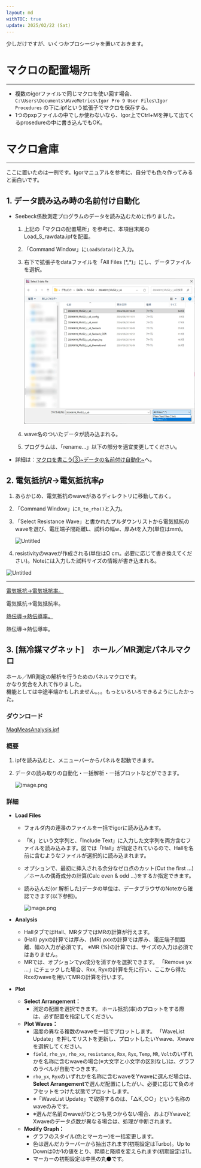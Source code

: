 ```yaml
---
layout: md
withTOC: true
update: 2025/02/22 (Sat)
---
```


少しだけですが、いくつかプロシージャを置いておきます。

# マクロの配置場所

---

- 複数のigorファイルで同じマクロを使い回す場合、`C:\Users\Documents\WaveMetrics\Igor Pro 9 User Files\Igor Procedures` の下に.ipfという拡張子でマクロを保存する。
- 1つのpxpファイルの中でしか使わないなら、Igor上でCtrl+Mを押して出てくるprosedureの中に書き込んでもOK。

# **マクロ倉庫**

---

ここに置いたのは一例です。Igorマニュアルを参考に、自分でも色々作ってみると面白いです。

## 1. データ読み込み時の名前付け自動化

- Seebeck係数測定プログラムのデータを読み込むために作りました。
    1. 上記の「マクロの配置場所」を参考に、本項目末尾のLoad_S_rawdata.ipfを配置。
    2. 「Command Window」に`LoadSdata()`と入力。        
    3. 右下で拡張子をdataファイルを「All Files (\*,\*)」にし、データファイルを選択。
        
        ![データ読み込み時の名前付け自動化](loading.png "max-width=600px データ読み込み時の名前付け自動化")
        
    4. wave名のついたデータが読み込まれる。
    5. プログラムは、「rename…」以下の部分を適宜変更してください。 

- 詳細は：<span class="familylink">[マクロを書こう③~データの名前付け自動化~](../Igor-macro/Igor-macro-archive.html)</span>へ。


## 2. 電気抵抗*R*→電気抵抗率*ρ*

1. あらかじめ、電気抵抗のwaveがあるディレクトリに移動しておく。
2. 「Command Window」に`R_to_rho()`と入力。
3. 「Select Resistance Wave」と書かれたプルダウンリストから電気抵抗のwaveを選び、電圧端子間距離L、試料の幅w、厚みtを入力(単位はmm)。
    
    ![Untitled](https://prod-files-secure.s3.us-west-2.amazonaws.com/274f8ade-0aaf-45b9-8658-f88c40de1a65/f24b3430-4189-43c8-aa39-f04ac219ad73/Untitled.png)
    
4. resistivityのwaveが作成される(単位はΩ cm。必要に応じて書き換えてください)。Noteには入力した試料サイズの情報が書き込まれる。

![Untitled](https://prod-files-secure.s3.us-west-2.amazonaws.com/274f8ade-0aaf-45b9-8658-f88c40de1a65/24e10018-bc9b-4a6a-92b4-131afb38a856/Untitled.png)

---

[電気抵抗→電気抵抗率。](https://prod-files-secure.s3.us-west-2.amazonaws.com/274f8ade-0aaf-45b9-8658-f88c40de1a65/b7ac619d-3fb6-4a90-af3b-f244835556de/R_to_rho.ipf)

電気抵抗→電気抵抗率。

[熱伝導→熱伝導率。](https://prod-files-secure.s3.us-west-2.amazonaws.com/274f8ade-0aaf-45b9-8658-f88c40de1a65/7057071e-3084-49b5-9d71-ed95ad9dfa59/K_to_kappa.ipf)

熱伝導→熱伝導率。

## 3. [無冷媒マグネット]　ホール／MR測定パネルマクロ
ホール／MR測定の解析を行うためのパネルマクロです。  
かなり気合を入れて作りました。  
機能としては中途半端かもしれません。。。もっといろいろできるようにしたかった。

### ダウンロード

[MagMeasAnalysis.ipf](https://prod-files-secure.s3.us-west-2.amazonaws.com/274f8ade-0aaf-45b9-8658-f88c40de1a65/06b852fb-2b2f-4889-9c16-9495c0ecaab2/MagMeasAnalysis.ipf)

### 概要

1. ipfを読み込むと、メニューバーからパネルを起動できます。
2. データの読み取りの自動化・一括解析・一括プロットなどができます。
    
    ![image.png](https://prod-files-secure.s3.us-west-2.amazonaws.com/274f8ade-0aaf-45b9-8658-f88c40de1a65/31eb2473-f769-45e8-ad3a-ae9d1e2d17dd/image.png)
    

### 詳細

- **Load Files**
    - フォルダ内の連番のファイルを一括でigorに読み込みます。
    - 「K」という文字列と、「Include Text」に入力した文字列を両方含むファイルを読み込みます。図では「Hall」が指定されているので、Hallを名前に含むようなファイルが選択的に読み込まれます。
    - オプションで、最初に挿入される余分なゼロ点のカット(Cut the first …)／ホールの偶奇成分の計算(Calc even & odd …)をするか指定できます。
    - 読み込んだ(or 解析した)データの単位は、データブラウザのNoteから確認できます(以下参照)。
        
        ![image.png](https://prod-files-secure.s3.us-west-2.amazonaws.com/274f8ade-0aaf-45b9-8658-f88c40de1a65/1b47da11-37c4-48a6-a01e-3a87cd0881f9/image.png)
        
- **Analysis**
    - HallタブではHall、MRタブではMRの計算が行えます。
    - (Hall) ρyxの計算では厚み、(MR) ρxxの計算では厚み、電圧端子間距離、幅の入力が必須です。
    ※MR (%)の計算では、サイズの入力は必須ではありません。
    - MRでは、オプションでyx成分を消すかを選択できます。
    「Remove yx …」にチェックした場合、Rxx, Ryxの計算を先に行い、ここから得たRxxのwaveを用いてMRの計算を行います。
- **Plot**
    - **Select Arrangement：**
        - 測定の配置を選択できます。
        ホール抵抗(率)のプロットをする際は、必ず配置を指定してください。
    - **Plot Waves：**
        - 温度の異なる複数のwaveを一括でプロットします。
        「WaveList Update」を押してリストを更新し、プロットしたいYwave、Xwaveを選択してください。
        - `field`, `rho_yx`, `rho_xx`, `resistance`, `Rxx`, `Ryx`, `Temp`, `MR`, `Volt`のいずれかを名称に含むwaveの場合(※大文字と小文字の区別なし)は、グラフのラベルが自動でつきます。
        - `rho_yx`, `Ryx`のいずれかを名称に含むwaveをYwaveに選んだ場合は、**Select Arrangement**で選んだ配置にしたがい、必要に応じて負のオフセットをつけた状態でプロットします。
        - ※「WaveList Update」で取得するのは、「△K_○○」という名称のwaveのみです。
        - ※選んだ名前のwaveがひとつも見つからない場合、およびYwaveとXwaveのデータ点数が異なる場合は、処理が中断されます。
    - **Modify Graph：**
        - グラフのスタイル(色とマーカー)を一括変更します。
        - 色は選んだカラーバーから抽出されます(初期設定はTurbo)。Up to Downは0か1の値をとり、昇順と降順を変えられます(初期設定は1)。
        - マーカーの初期設定は中黒の丸⚫です。